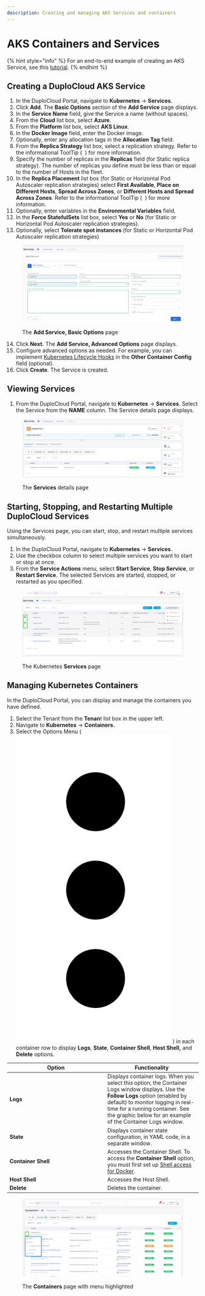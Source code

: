 ```yaml
---
description: Creating and managing AKS Services and containers
---
```


# AKS Containers and Services

{% hint style="info" %}
For an end-to-end example of creating an AKS Service, see this [tutorial](../../../quick-start/).
{% endhint %}

## Creating a DuploCloud AKS Service

1. In the DuploCloud Portal, navigate to **Kubernetes** -> **Services**.&#x20;
2. Click **Add**. The **Basic Options** section of the **Add Service** page displays.
3. In the **Service Name** field, give the Service a name (without spaces).&#x20;
4. From the **Cloud** list box, select **Azure**.&#x20;
5. From the **Platform** list box, select **AKS Linux**.&#x20;
6. In the **Docker Image** field, enter the Docker image.&#x20;
7. Optionally, enter any allocation tags in the **Allocation Tag** field.&#x20;
8. From the **Replica Strategy** list box, select a replication strategy. Refer to the informational ToolTip ( <img src="https://docs.duplocloud.com/~gitbook/image?url=https%3A%2F%2F2471407984-files.gitbook.io%2F%7E%2Ffiles%2Fv0%2Fb%2Fgitbook-x-prod.appspot.com%2Fo%2Fspaces%252F68cb0s9ce5UIUKWPuYs8%252Fuploads%252FxM3pXz5cUSUlHq5qDBWY%252Finfo_tip_black.png%3Falt%3Dmedia%26token%3D1694a38c-92f8-4443-81f9-d465b3f968c8&#x26;width=41&#x26;dpr=4&#x26;quality=100&#x26;sign=cae4f194&#x26;sv=1" alt="" data-size="line"> ) for more information.
9. Specify the number of replicas in the **Replicas** field (for Static replica strategy). The number of replicas you define must be less than or equal to the number of Hosts in the fleet.
10. In the **Replica Placement** list box (for Static or Horizontal Pod Autoscaler replication strategies) select **First Available**, **Place on Different Hosts**, **Spread Across Zones**, or **Different Hosts and Spread Across Zones**. Refer to the informational ToolTip ( <img src="https://docs.duplocloud.com/~gitbook/image?url=https%3A%2F%2F2471407984-files.gitbook.io%2F%7E%2Ffiles%2Fv0%2Fb%2Fgitbook-x-prod.appspot.com%2Fo%2Fspaces%252F68cb0s9ce5UIUKWPuYs8%252Fuploads%252FxM3pXz5cUSUlHq5qDBWY%252Finfo_tip_black.png%3Falt%3Dmedia%26token%3D1694a38c-92f8-4443-81f9-d465b3f968c8&#x26;width=41&#x26;dpr=4&#x26;quality=100&#x26;sign=cae4f194&#x26;sv=1" alt="" data-size="line"> ) for more information.
11. Optionally, enter variables in the **Environmental Variables** field.&#x20;
12. In the **Force StatefulSets** list box, select **Yes** or **No** (for Static or Horizontal Pod Autoscaler replication strategies).
13. Optionally, select **Tolerate spot instances** (for Static or Horizontal Pod Autoscaler replication strategies)

<figure><img src="../../../../.gitbook/assets/AKS service.png" alt=""><figcaption><p>The <strong>Add Service, Basic Options</strong> page</p></figcaption></figure>

14. Click **Next.** The **Add Service, Advanced Options** page displays.
15. Configure advanced options as needed. For example, you can implement [Kubernetes Lifecycle Hooks](../../../../kubernetes-overview/kubernetes-lifecycle-hooks.md) in the **Other Container Config** field (optional).&#x20;
16. Click **Create**. The Service is created.&#x20;

## Viewing Services <a href="#id-7-toc-title" id="id-7-toc-title"></a>

1. From the DuploCloud Portal, navigate to **Kubernetes** -> **Services**. Select the Service from the **NAME** column. The Service details page displays.

<figure><img src="../../../../.gitbook/assets/azure service detail.png" alt=""><figcaption><p>The <strong>Services</strong> details page</p></figcaption></figure>

## Starting, Stopping, and Restarting Multiple DuploCloud Services <a href="#id-7-toc-title" id="id-7-toc-title"></a>

Using the Services page, you can start, stop, and restart multiple services simultaneously.

1. In the DuploCloud Portal, navigate to **Kubernetes** -> **Services**.&#x20;
2. Use the checkbox column to select multiple services you want to start or stop at once.
3. From the **Service Actions** menu, select **Start Service**, **Stop Service**, or **Restart Service**. The selected Services are started, stopped, or restarted as you specified.

<figure><img src="../../../../.gitbook/assets/screenshot-nimbusweb.me-2024.02.18-18_40_57.png" alt=""><figcaption><p>The Kubernetes <strong>Services</strong> page</p></figcaption></figure>

## **Managing Kubernetes Containers**

In the DuploCloud Portal, you can display and manage the containers you have defined.

1. Select the Tenant from the **Tenan**t list box in the upper left.
2. Navigate to **Kubernetes** -> **Containers.**
3. Select the Options Menu ( <img src="../../../../.gitbook/assets/Kabab_three_Vertical_dots (1) (1) (1).png" alt="" data-size="line"> ) in each container row to display **Logs**, **State**, **Container Shell**, **Host Shell,** and **Delete** options.&#x20;

<table><thead><tr><th width="243">Option</th><th>Functionality</th></tr></thead><tbody><tr><td><strong>Logs</strong></td><td>Displays container logs. When you select this option, the Container Logs window displays. Use the <strong>Follow Logs</strong> option (enabled by default) to monitor logging in real-time for a running container. See the graphic below for an example of the Container Logs window.</td></tr><tr><td><strong>State</strong></td><td>Displays container state configuration, in YAML code, in a separate window.</td></tr><tr><td><strong>Container Shell</strong></td><td>Accesses the Container Shell. To access the <strong>Container Shell</strong> option, you must first set up <a href="../../../../overview/prerequisites/kubectl-shell.md">Shell access for Docker</a>.</td></tr><tr><td><strong>Host Shell</strong></td><td>Accesses the Host Shell.</td></tr><tr><td><strong>Delete</strong></td><td>Deletes the container.</td></tr></tbody></table>

<figure><img src="../../../../.gitbook/assets/screenshot-nimbusweb.me-2024.02.18-18_44_56.png" alt=""><figcaption><p>The <strong>Containers</strong> page with menu highlighted</p></figcaption></figure>

